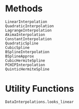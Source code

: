 # Methods

```@docs
LinearInterpolation
QuadraticInterpolation
LagrangeInterpolation
AkimaInterpolation
ConstantInterpolation
QuadraticSpline
CubicSpline
BSplineInterpolation
BSplineApprox
CubicHermiteSpline
PCHIPInterpolation
QuinticHermiteSpline
```

# Utility Functions

```@docs
DataInterpolations.looks_linear
```
